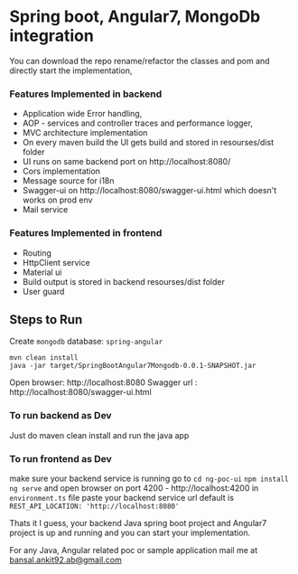 
# Spring boot, Angular7, MongoDb integration  
You can download the repo rename/refactor the classes and pom and directly start the implementation,

### Features Implemented in backend
 - Application wide Error handling,
 - AOP - services and controller traces and performance logger, 
 - MVC architecture implementation
 - On every maven build the UI gets build and stored in resourses/dist folder
 - UI runs on same backend port on http://localhost:8080/
 - Cors implementation
 - Message source for i18n
 - Swagger-ui on http://localhost:8080/swagger-ui.html which doesn't works on prod env
 - Mail service
 
### Features Implemented in frontend

 - Routing 
 - HttpClient service
 - Material ui
 - Build output is stored in backend resourses/dist folder
 - User guard

## Steps to Run
Create `mongodb` database: `spring-angular` 
    
    mvn clean install
    java -jar target/SpringBootAngular7Mongodb-0.0.1-SNAPSHOT.jar
Open browser: http://localhost:8080
Swagger url : http://localhost:8080/swagger-ui.html
### To run backend as Dev
Just do maven clean install and run the java app
### To run frontend as Dev
make sure your backend service is running
go to 
`cd ng-poc-ui` 
`npm install`
`ng serve`
and open browser on port 4200 - http://localhost:4200
in `environment.ts` file paste your backend service url
default is `REST_API_LOCATION: 'http://localhost:8080'`

Thats it I guess, your backend Java spring boot project and Angular7 project is up and running and you can start your implementation.

For any Java, Angular related poc or sample application mail me at bansal.ankit92.ab@gmail.com